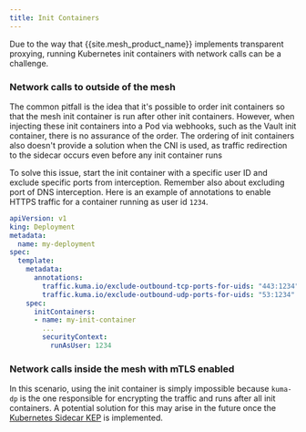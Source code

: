 ```yaml
---
title: Init Containers
---
```


Due to the way that {{site.mesh_product_name}} implements transparent proxying, running Kubernetes init containers with network calls can be a challenge.

### Network calls to outside of the mesh

The common pitfall is the idea that it's possible to order init containers so that the mesh init container is run after other init containers.
However, when injecting these init containers into a Pod via webhooks, such as the Vault init container, there is no assurance of the order.
The ordering of init containers also doesn't provide a solution when the CNI is used, as traffic redirection to the sidecar occurs even before any init container runs

To solve this issue, start the init container with a specific user ID and exclude specific ports from interception.
Remember also about excluding port of DNS interception. Here is an example of annotations to enable HTTPS traffic for a container running as user id `1234`.
```yaml
apiVersion: v1
king: Deployment
metadata:
  name: my-deployment
spec:
  template:
    metadata:
      annotations:
        traffic.kuma.io/exclude-outbound-tcp-ports-for-uids: "443:1234"
        traffic.kuma.io/exclude-outbound-udp-ports-for-uids: "53:1234"
    spec:
      initContainers:
      - name: my-init-container
        ...
        securityContext:
          runAsUser: 1234
```

### Network calls inside the mesh with mTLS enabled

In this scenario, using the init container is simply impossible because `kuma-dp` is the one responsible for encrypting the traffic and runs after all init containers.
A potential solution for this may arise in the future once the [Kubernetes Sidecar KEP](https://github.com/kubernetes/enhancements/issues/753) is implemented.
